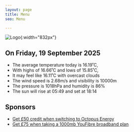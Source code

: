 ```yaml
---
layout: page
title: Menu
seo: Menu

---
```


![Logo](/images/logo.jpg){:width="832px"}

<!-- weather_marker starts -->
## On Friday, 19 September 2025

- The average temperature today is 16.19˚C,
- With highs of 16.66˚C and lows of 15.85˚C,
- It may feel like 16.11˚C with overcast clouds
- The wind speed is 2.68m/s and visibility is 10000m
- The pressure is 1018hPa and humidity is 86%
- The sun will rise at 05:49 and set at 18:14

<!-- weather_marker ends -->

## Sponsors

- [Get £50 credit when switching to Octopus Energy](https://bit.ly/3oD1nnS)
- [Get £75 when taking a 1000mb YouFibre broadband plan](https://aklam.io/91zWhU?)
